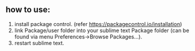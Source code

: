 ## how to use:

1. install package control. (refer https://packagecontrol.io/installation)
2. link Package/user folder into your sublime text Package folder (can be found via menu Preferences->Browse Packages...).
3. restart sublime text.
